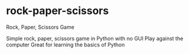 # rock-paper-scissors
Rock, Paper, Scissors Game

Simple rock, paper, scissors game in Python with no GUI
Play against the computer
Great for learning the basics of Python

